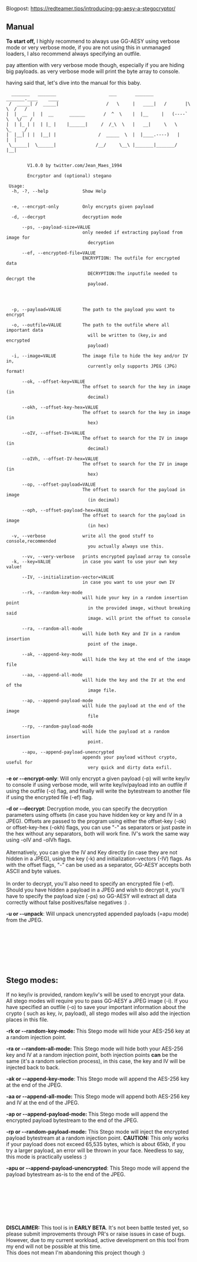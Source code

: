 Blogpost: https://redteamer.tips/introducing-gg-aesy-a-stegocryptor/

<!-- wp:heading {"align":"center"} -->
<h2 class="has-text-align-center">Manual</h2>
<!-- /wp:heading -->

<!-- wp:paragraph -->
<p><strong>To start off,</strong> I highly recommend to always use GG-AESY using verbose mode or very verbose mode, if you are not using this in unmanaged loaders, I also recommend always specifying an outfile.</p>
<!-- /wp:paragraph -->

<!-- wp:paragraph -->
<p> pay attention with very verbose mode though, especially if you are hiding big payloads. as very verbose mode will print the byte array to console. </p>
<!-- /wp:paragraph -->

<!-- wp:paragraph -->
<p>having said that, let's dive into the manual for this baby. </p>
<!-- /wp:paragraph -->

<!-- wp:code -->
<pre class="wp-block-code"><code>  _______   _______                    ___       _______     _______.____    ____
 /  _____| /  _____|                  /   \     |   ____|   /       |\   \  /   /
|  |  __  |  |  __      ______       /  ^  \    |  |__     |   (----` \   \/   /
|  | |_ | |  | |_ |    |______|     /  /_\  \   |   __|     \   \      \_    _/
|  |__| | |  |__| |                /  _____  \  |  |____.----)   |       |  |
 \______|  \______|               /__/     \__\ |_______|_______/        |__|


        V1.0.0 by twitter.com/Jean_Maes_1994

        Encryptor and (optional) stegano

 Usage:
  -h, -?, --help             Show Help


  -e, --encrypt-only         Only encrypts given payload

  -d, --decrypt              decryption mode

      --ps, --payload-size=VALUE
                             only needed if extracting payload from image for
                               decryption

      --ef, --encrypted-file=VALUE
                             ENCRYPTION: The outfile for encrypted data

                               DECRYPTION:The inputfile needed to decrypt the
                               payload.




  -p, --payload=VALUE        The path to the payload you want to encrypt

  -o, --outfile=VALUE        The path to the outfile where all important data
                               will be written to (key,iv and encrypted
                               payload)

  -i, --image=VALUE          The image file to hide the key and/or IV in,
                               currently only supports JPEG (JPG) format!

      --ok, --offset-key=VALUE
                             The offset to search for the key in image (in
                               decimal)

      --okh, --offset-key-hex=VALUE
                             The offset to search for the key in image (in
                               hex)

      --oIV, --offset-IV=VALUE
                             The offset to search for the IV in image (in
                               decimal)

      --oIVh, --offset-IV-hex=VALUE
                             The offset to search for the IV in image (in
                               hex)

      --op, --offset-payload=VALUE
                             The offset to search for the payload in image
                               (in decimal)

      --oph, --offset-payload-hex=VALUE
                             The offset to search for the payload in image
                               (in hex)

  -v, --verbose              write all the good stuff to console,recommended
                               you actually always use this.

      --vv, --very-verbose   prints encrypted payload array to console
  -k, --key=VALUE            in case you want to use your own key value!

      --IV, --initialization-vector=VALUE
                             in case you want to use your own IV

      --rk, --random-key-mode
                             will hide your key in a random insertion point
                               in the provided image, without breaking said
                               image. will print the offset to console

      --ra, --random-all-mode
                             will hide both Key and IV in a random insertion
                               point of the image.

      --ak, --append-key-mode
                             will hide the key at the end of the image file

      --aa, --append-all-mode
                             will hide the key and the IV at the end of the
                               image file.

      --ap, --append-payload-mode
                             will hide the payload at the end of the image
                               file

      --rp, --random-payload-mode
                             will hide the payload at a random insertion
                               point.

      --apu, --append-payload-unencrypted
                             appends your payload without crypto, useful for
                               very quick and dirty data exfil.</code></pre>
<!-- /wp:code -->

<!-- wp:paragraph -->
<p><strong>-e or --encrypt-only</strong>: Will only encrypt a given payload (-p) will write key/iv to console if using verbose mode,  will write key/iv/payload into an outfile if using the outfile (-o) flag, and finally will write the bytestream to another file if using the encrypted file (-ef) flag.</p>
<!-- /wp:paragraph -->

<!-- wp:paragraph -->
<p><strong>-d or --decrypt</strong>: Decryption mode, you can specify the decryption parameters using offsets (in case you have hidden key or key and IV in a JPEG). Offsets are passed to the program using either the offset-key (-ok) or offset-key-hex (-okh) flags, you can use "-" as separators or just paste in the hex without any separators, both will work fine.  IV's work the same way using -oIV and -oIVh flags.<br><br>Alternatively, you can give the IV and Key directly (in case they are not hidden in a JPEG), using the key (-k) and initialization-vectors  (-IV) flags. As with the offset flags, "-" can be used as a separator, GG-AESY accepts both ASCII and byte values. <br><br>In order to decrypt, you'll also need to specify an encrypted file (-ef).  <br>Should you have hidden a payload in a JPEG and wish to decrypt it, you'll have to specify the payload size (-ps) so GG-AESY will extract all data correctly without false positives/false negatives :) . </p>
<!-- /wp:paragraph -->

<!-- wp:paragraph -->
<p><strong>-u or --unpack</strong>: Will unpack unencrypted appended payloads (=apu mode) from the JPEG. </p>
<!-- /wp:paragraph -->

<!-- wp:spacer -->
<div style="height:100px" aria-hidden="true" class="wp-block-spacer"></div>
<!-- /wp:spacer -->

<!-- wp:heading -->
<h2><strong>Stego modes:</strong></h2>
<!-- /wp:heading -->

<!-- wp:paragraph -->
<p>If no key/iv is provided, random key/iv's will be used to encrypt your data. All stego modes will require you to pass GG-AESY a JPEG image (-i). If you have specified an outfile (-o) to save your important information about the crypto ( such as key, iv, payload), all stego modes will also add the injection places in this file.</p>
<!-- /wp:paragraph -->

<!-- wp:paragraph -->
<p><strong>-rk or --random-key-mode: </strong>This Stego mode will hide your AES-256 key at a random injection point. </p>
<!-- /wp:paragraph -->

<!-- wp:paragraph -->
<p><strong>-ra or --random-all-mode: </strong>This Stego mode will hide both your AES-256 key and IV at a random injection point, both injection points <strong>can</strong> be the same (it's a random selection process), in this case, the key and IV will be injected back to back. </p>
<!-- /wp:paragraph -->

<!-- wp:paragraph -->
<p><strong>-ak or --append-key-mode</strong>: This Stego mode will append the AES-256 key at the end of the JPEG. </p>
<!-- /wp:paragraph -->

<!-- wp:paragraph -->
<p><strong>-aa or --append-all-mode:</strong> This Stego mode will append both AES-256 key and IV at the end of the JPEG. </p>
<!-- /wp:paragraph -->

<!-- wp:paragraph -->
<p><strong>-ap or --append-payload-mode: </strong>This Stego mode will append the encrypted payload bytestream to the end of the JPEG. </p>
<!-- /wp:paragraph -->

<!-- wp:paragraph -->
<p><strong>-rp or --random-payload-mode:</strong> This Stego mode will inject the encrypted payload bytestream at a random injection point. <strong>CAUTION:</strong> This only works if your payload does not exceed 65,535 bytes, which is about 65kb, if you try a larger payload, an error will be thrown in your face.  Needless to say, this mode is practically useless :) </p>
<!-- /wp:paragraph -->

<!-- wp:paragraph -->
<p><strong>-apu or --append-payload-unencrypted</strong>: This Stego mode will append the payload bytestream as-is to the end of the JPEG. </p>
<!-- /wp:paragraph -->

<!-- wp:spacer -->
<div style="height:100px" aria-hidden="true" class="wp-block-spacer"></div>
<!-- /wp:spacer -->

<!-- wp:paragraph -->
<p><strong>DISCLAIMER:</strong> This tool is in <strong>EARLY BETA</strong>. It's not been battle tested yet, so please submit improvements through PR's or raise issues in case of bugs. However, due to my current workload, active development on this tool from my end will not be possible at this time. <br>This does not mean I'm abandoning this project though :) </p>
<!-- /wp:paragraph -->
